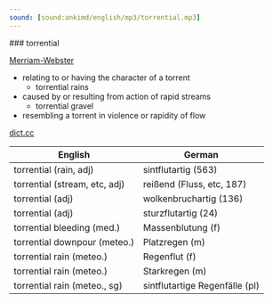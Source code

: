 ```yaml
---
sound: [sound:ankimd/english/mp3/torrential.mp3]
---
```


\### torrential

[Merriam-Webster](https://www.merriam-webster.com/dictionary/torrential)

- relating to or having the character of a torrent
    - torrential rains
- caused by or resulting from action of rapid streams
    - torrential gravel
- resembling a torrent in violence or rapidity of flow

[dict.cc](https://www.dict.cc/torrential)

| English        | German       |
| -------------- | ------------ |
| torrential (rain, adj) | sintflutartig (563) |
| torrential (stream, etc, adj) | reißend (Fluss, etc, 187) |
| torrential (adj) | wolkenbruchartig (136) |
| torrential (adj) | sturzflutartig (24) |
| torrential bleeding (med.) | Massenblutung (f) |
| torrential downpour (meteo.) | Platzregen (m) |
| torrential rain (meteo.) | Regenflut (f) |
| torrential rain (meteo.) | Starkregen (m) |
| torrential rain (meteo., sg) | sintflutartige Regenfälle (pl) |
